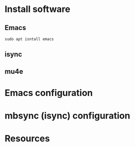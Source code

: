 # Install software

## Emacs

```sudo apt isntall emacs```

## isync


## mu4e

# Emacs configuration



# mbsync (isync) configuration

# Resources
